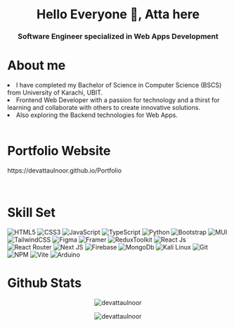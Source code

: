 <!-- Intro Tagline Section -->
<h1 align="center">Hello Everyone 👋, Atta here</h1>
<h3 align="center">Software Engineer specialized in Web Apps Development</h3>

<!-- Intro Info Section -->
<h1>About me</h1>
<li>I have completed my Bachelor of Science in Computer Science (BSCS) from University of Karachi, UBIT.</li>
<li>Frontend Web Developer with a passion for technology and a thirst for learning and collaborate with others to create innovative solutions. </li>
<li>Also exploring the Backend technologies for Web Apps. </li>
<br>

<!-- Portfolio Section -->
<h1>Portfolio Website</h1>
<p> https://devattaulnoor.github.io/Portfolio </p>
<br>

<!-- Languages/Tools Section -->
<h1>Skill Set</h1>
  <!--  ![Express.js](https://img.shields.io/badge/express.js-%23404d59.svg?style=for-the-badge&logo=express&logoColor=%2361DAFB) -->
  
  ![HTML5](https://img.shields.io/badge/HTML5-E34F26?style=for-the-badge&logo=html5&logoColor=white)
  ![CSS3](https://img.shields.io/badge/css3-%231572B6.svg?style=for-the-badge&logo=css3&logoColor=white)
  ![JavaScript](https://img.shields.io/badge/JavaScript-323330?style=for-the-badge&logo=javascript&logoColor=F7DF1E)
  ![TypeScript](https://img.shields.io/badge/typescript-%23007ACC.svg?style=for-the-badge&logo=typescript&logoColor=white)
  ![Python](https://img.shields.io/badge/python-3670A0?style=for-the-badge&logo=python&logoColor=ffdd54)
  ![Bootstrap](https://img.shields.io/badge/Bootstrap-563D7C?style=for-the-badge&logo=bootstrap&logoColor=white)
  ![MUI](https://img.shields.io/badge/Material--UI-0081CB?style=for-the-badge&logo=material-ui&logoColor=white)
  ![TailwindCSS](https://img.shields.io/badge/Tailwind_CSS-38B2AC?style=for-the-badge&logo=tailwind-css&logoColor=white)
  ![Figma](https://img.shields.io/badge/figma-%23F24E1E.svg?style=for-the-badge&logo=figma&logoColor=white)
  ![Framer](https://img.shields.io/badge/Framer-black?style=for-the-badge&logo=framer&logoColor=blue)
  ![ReduxToolkit](https://img.shields.io/badge/Redux-593D88?style=for-the-badge&logo=redux&logoColor=white)
  ![React Js](https://img.shields.io/badge/React-20232A?style=for-the-badge&logo=react&logoColor=61DAFB)
  ![React Router](https://img.shields.io/badge/React_Router-CA4245?style=for-the-badge&logo=react-router&logoColor=white)
  ![Next JS](https://img.shields.io/badge/Next-black?style=for-the-badge&logo=next.js&logoColor=white)
  ![Firebase](https://img.shields.io/badge/firebase-%23039BE5.svg?style=for-the-badge&logo=firebase)
  ![MongoDb](https://img.shields.io/badge/MongoDB-4EA94B?style=for-the-badge&logo=mongodb&logoColor=white)
  ![Kali Linux](https://img.shields.io/badge/Linux-FCC624?style=for-the-badge&logo=linux&logoColor=black)
  ![Git](https://img.shields.io/badge/GIT-E44C30?style=for-the-badge&logo=git&logoColor=white)
  ![NPM](https://img.shields.io/badge/NPM-%23CB3837.svg?style=for-the-badge&logo=npm&logoColor=white)
  ![Vite](https://img.shields.io/badge/vite-%23646CFF.svg?style=for-the-badge&logo=vite&logoColor=white)
  ![Arduino](https://img.shields.io/badge/-Arduino-00979D?style=for-the-badge&logo=Arduino&logoColor=white)
<br>

<!-- Github Stats Section -->
<h1>Github Stats</h1>
<p align="center">
  <img src="https://github-readme-stats.vercel.app/api/top-langs?username=devattaulnoor&show_icons=true&theme=dark&locale=en&layout=compact" alt="devattaulnoor" />
</p>
<p align="center">
  <img src="https://github-readme-streak-stats.herokuapp.com/?user=devattaulnoor&theme=dark" alt="devattaulnoor" />
</p>
